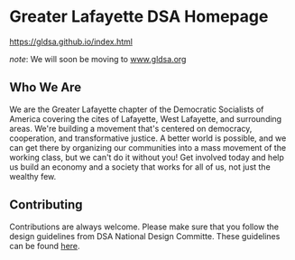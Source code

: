 # Greater Lafayette DSA Homepage
https://gldsa.github.io/index.html

*note*: We will soon be moving to www.gldsa.org

## Who We Are
We are the Greater Lafayette chapter of the Democratic Socialists of America covering the cites of Lafayette, West Lafayette, and surrounding areas. We're building a movement that's centered on democracy, cooperation, and transformative justice. A better world is possible, and we can get there by organizing our communities into a mass movement of the working class, but we can't do it without you! Get involved today and help us build an economy and a society that works for all of us, not just the wealthy few.

## Contributing
Contributions are always welcome. Please make sure that you follow the design guidelines from DSA National Design Committe. These guidelines can be found [here](https://drive.google.com/drive/folders/1tlbprytfongAhE1GN5J6OtWnWngD1KK2).
